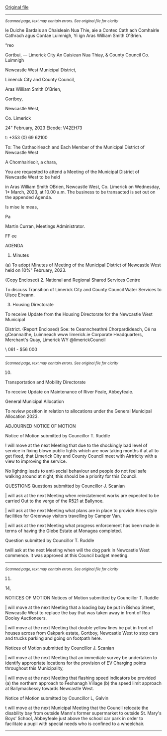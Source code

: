 [Original file](https://www.limerick.ie/sites/default/files/media/documents/2023-02/01%20Agenda%20-%20Monthly%20Meeting%20of%20the%20Municipal%20District%20of%20Newcastle%20West%20-%201st%20March%202023.pdf)

---
*<small>Scanned page, text may contain errors. See original file for clarity</small>*  

le Duiche Bardais an Chaisleain Nua Thie,
aie a Contec Cath ach Comhairle Cathrach agus Contae Luimnigh,
Yi ign Aras William Smith O'Brien.

“reo

Gortbui,
— Limerick City An Caisiean Nua Thiay,
& County Council Co. Luimnigh

Newcastle West Municipal District,

Limenck City and County Council,

Aras William Smith O'Brien,

Gortboy,

Newcastle West,

Co. Limerick

24" February, 2023 Elcode: V42EH73

t: +353 (0) 69 62100

To: The Cathaoirleach and Each Member of the Municipal District of Newcastle West

A Chomhairleoir, a chara,

You are requested to attend a Meeting of the Municipal District of Newcastle West to be held

in Aras William Smith OBrien, Newcastle West, Co. Limerick on Wednesday, 1* March, 2023,
at 10.00 a.m. The business to be transacted is set out on the appended Agenda.

Is mise le meas,

Pa

Martin Curran,
Meetings Administrator.

FF ee

AGENDA

1. Minutes

(a) To adopt Minutes of Meeting of the Municipal District of Newcastle West held on 10%"
February, 2023.

(Copy Enclosed)
2. National and Regional Shared Services Centre

To discuss Transition of Limerick City and County Council Water Services to Uisce
Eireann.

3. Housing Directorate

To receive Update from the Housing Directorate for the Newcastle West Municipal

District.
(Report Enclosed)
Soe: te
Ceanncheathré Chorpardideach, Cé na gCeannaithe, Luimneach www limerick.ie
Corporate Headquarters, Merchant's Quay, Limerick WY @limerickCouncil

\ 061 - $56 000


---
*<small>Scanned page, text may contain errors. See original file for clarity</small>*  

10.

Transportation and Mobility Directorate

To receive Update on Maintenance of River Feale, Abbeyfeale.

General Municipal Allocation

To review position in relation to allocations under the General Municipal Allocation
2023.

ADJOURNED NOTICE OF MOTION

Notice of Motion submitted by Councillor T. Ruddle

! will move at the next Meeting that due to the shockingly bad level of service in
fixing blown public lights which are now taking months if at all to get fixed, that
Limerick City and County Council meet with Airtricity with a view to improving the
service.

No lighting leads to anti-social behaviour and people do not feel safe walking around
at night, this should be a priority for this Council.

QUESTIONS
Questions submitted by Councillor J. Scanian

| will ask at the next Meeting when reinstatement works are expected to be carried
Out to the verge of the R521 at Ballynoe.

| will ask at the next Meeting what plans are in place to provide Aires style facilities
for Greenway visitors travelling by Camper Van.

| will ask at the next Meeting what progress enforcement has been made in terms of
having the Glebe Estate at Monagea completed.

Question submitted by Councillor T. Ruddle

twill ask at the next Meeting when will the dog park in Newcastle West commence.
It was approved at this Council budget meeting.


---
*<small>Scanned page, text may contain errors. See original file for clarity</small>*  

11.

14,

NOTICES OF MOTION
Notices of Motion submitted by Councillor T. Ruddle

| will move at the next Meeting that a loading bay be put in Bishop Street, Newcastle
West to replace the bay that was taken away in front of Rea Dooley Auctioneers.

| will move at the next Meeting that double yellow lines be put in front of houses
across from Oakpark estate, Gortboy, Newcastle West to stop cars and trucks parking
and going on footpath here.

Notices of Motion submitted by Councillor J. Scanian

| will move at the next Meeting that an immediate survey be undertaken to identify
appropriate locations for the provision of EV Charging points throughout this
Municipality,

| will move at the next Meeting that flashing speed indicators be provided (a) the
northern approach to Feohanagh Village (b) the speed limit approach at
Ballymackessy towards Newcastle West.

Notice of Motion submitted by Councillor L, Galvin

t will move at the next Municipal Meeting that the Council relocate the disability bay
from outside Mann's former supermarket to outside St. Mary's Boys’ School,
Abbeyfeale just above the school car park in order to facilitate a pupil with special
needs who is confined to a wheelchair.


---
